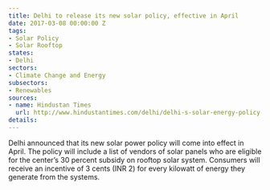 ```yaml
---
title: Delhi to release its new solar policy, effective in April
date: 2017-03-08 00:00:00 Z
tags:
- Solar Policy
- Solar Rooftop
states:
- Delhi
sectors:
- Climate Change and Energy
subsectors:
- Renewables
sources:
- name: Hindustan Times
  url: http://www.hindustantimes.com/delhi/delhi-s-solar-energy-policy-to-see-the-light-of-day-next-month/story-ZGZ8FT35FCURMtGugxuiRM.html
details: 
---
```


Delhi announced that its new solar power policy will come into effect in April. The policy will include a list of vendors of solar panels who are eligible for the center’s 30 percent subsidy on rooftop solar system. Consumers will receive an incentive of 3 cents (INR 2) for every kilowatt of energy they generate from the systems.
